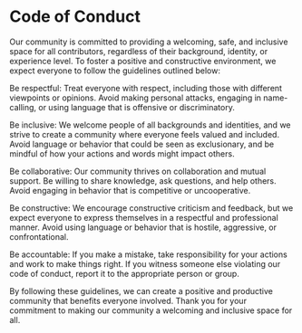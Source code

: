 # Code of Conduct

Our community is committed to providing a welcoming, safe, and inclusive space for all contributors, regardless of their background, identity, or experience level. To foster a positive and constructive environment, we expect everyone to follow the guidelines outlined below:

Be respectful: Treat everyone with respect, including those with different viewpoints or opinions. Avoid making personal attacks, engaging in name-calling, or using language that is offensive or discriminatory.

Be inclusive: We welcome people of all backgrounds and identities, and we strive to create a community where everyone feels valued and included. Avoid language or behavior that could be seen as exclusionary, and be mindful of how your actions and words might impact others.

Be collaborative: Our community thrives on collaboration and mutual support. Be willing to share knowledge, ask questions, and help others. Avoid engaging in behavior that is competitive or uncooperative.

Be constructive: We encourage constructive criticism and feedback, but we expect everyone to express themselves in a respectful and professional manner. Avoid using language or behavior that is hostile, aggressive, or confrontational.

Be accountable: If you make a mistake, take responsibility for your actions and work to make things right. If you witness someone else violating our code of conduct, report it to the appropriate person or group.

By following these guidelines, we can create a positive and productive community that benefits everyone involved. Thank you for your commitment to making our community a welcoming and inclusive space for all.